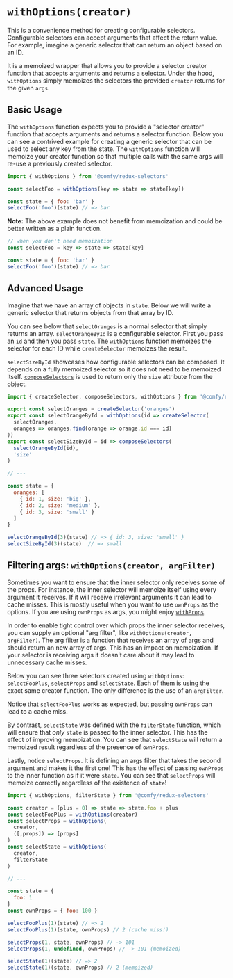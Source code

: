 # `withOptions(creator)`

This is a convenience method for creating configurable selectors. Configurable selectors can accept arguments that affect the return value. For example, imagine a generic selector that can return an object based on an ID.

It is a memoized wrapper that allows you to provide a selector creator function that accepts arguments and returns a selector. Under the hood, `withOptions` simply memoizes the selectors the provided `creator` returns for the given `args`.

## Basic Usage

The `withOptions` function expects you to provide a "selector creator" function that accepts arguments and returns a selector function. Below you can see a contrived example for creating a generic selector that can be used to select any key from the state. The `withOptions` function will memoize your creator function so that multiple calls with the same args will re-use a previously created selector.

```js
import { withOptions } from '@comfy/redux-selectors'

const selectFoo = withOptions(key => state => state[key])

const state = { foo: 'bar' }
selectFoo('foo')(state) // => bar
```

**Note:** The above example does not benefit from memoization and could be better written as a plain function.

```js
// when you don't need memoization
const selectFoo = key => state => state[key]

const state = { foo: 'bar' }
selectFoo('foo')(state) // => bar
```

## Advanced Usage

Imagine that we have an array of objects in `state`. Below we will write a generic selector that returns objects from that array by ID.

You can see below that `selectOranges` is a normal selector that simply returns an array. `selectOrangeById` is a configurable selector. First you pass an `id` and then you pass `state`. The `withOptions` function memoizes the selector for each ID while `createSelector` memoizes the result.

`selectSizeById` showcases how configurable selectors can be composed. It depends on a fully memoized selector so it does not need to be memoized itself. [`composeSelectors`](/docs/api/composeSelectors.md) is used to return only the `size` attribute from the object.

```js
import { createSelector, composeSelectors, withOptions } from '@comfy/redux-selectors'

export const selectOranges = createSelector('oranges')
export const selectOrangeById = withOptions(id => createSelector(
  selectOranges,
  oranges => oranges.find(orange => orange.id === id)
))
export const selectSizeById = id => composeSelectors(
  selectOrangeById(id),
  'size'
)

// ---

const state = {
  oranges: [
    { id: 1, size: 'big' },
    { id: 2, size: 'medium' },
    { id: 3, size: 'small' }
  ]
}

selectOrangeById(3)(state) // => { id: 3, size: 'small' }
selectSizeById(3)(state)  // => small
```

## Filtering args:  `withOptions(creator, argFilter)`

Sometimes you want to ensure that the inner selector only receives some of the props. For instance, the inner selector will memoize itself using every argument it receives. If it will receive irrelevant arguments it can lead to cache misses. This is mostly useful when you want to use `ownProps` as the options. If you are using `ownProps` as args, you might enjoy [`withProps`](/docs/api/withProps.md).

In order to enable tight control over which props the inner selector receives, you can supply an optional "arg filter", like `withOptions(creator, argFilter)`. The arg filter is a function that receives an array of args and should return an new array of args. This has an impact on memoization. If your selector is receiving args it doesn't care about it may lead to unnecessary cache misses.

Below you can see three selectors created using `withOptions`: `selectFooPlus`, `selectProps` and `selectState`. Each of them is using the exact same creator function. The only difference is the use of an `argFilter`.

Notice that `selectFooPlus` works as expected, but passing `ownProps` can lead to a cache miss.

By contrast, `selectState` was defined with the `filterState` function, which will ensure that _only_ `state` is passed to the inner selector. This has the effect of improving memoization. You can see that `selectState` will return a memoized result regardless of the presence of `ownProps`.

Lastly, notice `selectProps`. It is defining an args filter that takes the second argument and makes it the first one! This has the effect of passing `ownProps` to the inner function as if it were `state`. You can see that `selectProps` will memoize correctly regardless of the existence of `state`!

```js
import { withOptions, filterState } from '@comfy/redux-selectors'

const creator = (plus = 0) => state => state.foo + plus
const selectFooPlus = withOptions(creator)
const selectProps = withOptions(
  creator,
  ([,props]) => [props]
)
const selectState = withOptions(
  creator,
  filterState
)

// ---

const state = {
  foo: 1
}
const ownProps = { foo: 100 }

selectFooPlus(1)(state) // => 2
selectFooPlus(1)(state, ownProps) // 2 (cache miss!)

selectProps(1, state, ownProps) // -> 101
selectProps(1, undefined, ownProps) // -> 101 (memoized)

selectState(1)(state) // => 2
selectState(1)(state, ownProps) // 2 (memoized)
```
